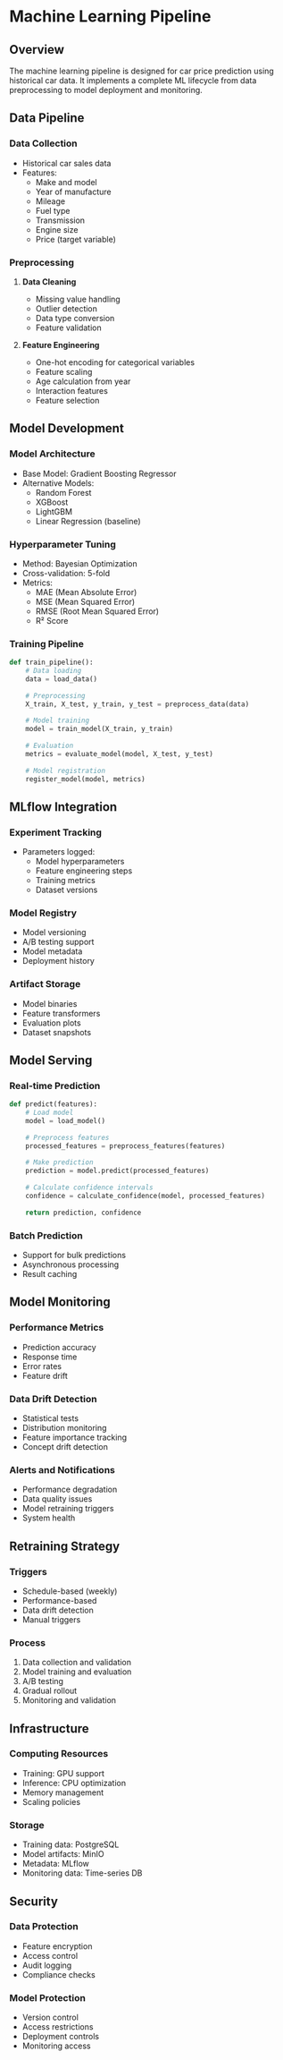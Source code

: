 # Machine Learning Pipeline

## Overview

The machine learning pipeline is designed for car price prediction using historical car data. It implements a complete ML lifecycle from data preprocessing to model deployment and monitoring.

## Data Pipeline

### Data Collection

- Historical car sales data
- Features:
  - Make and model
  - Year of manufacture
  - Mileage
  - Fuel type
  - Transmission
  - Engine size
  - Price (target variable)

### Preprocessing

1. **Data Cleaning**
   - Missing value handling
   - Outlier detection
   - Data type conversion
   - Feature validation

2. **Feature Engineering**
   - One-hot encoding for categorical variables
   - Feature scaling
   - Age calculation from year
   - Interaction features
   - Feature selection

## Model Development

### Model Architecture

- Base Model: Gradient Boosting Regressor
- Alternative Models:
  - Random Forest
  - XGBoost
  - LightGBM
  - Linear Regression (baseline)

### Hyperparameter Tuning

- Method: Bayesian Optimization
- Cross-validation: 5-fold
- Metrics:
  - MAE (Mean Absolute Error)
  - MSE (Mean Squared Error)
  - RMSE (Root Mean Squared Error)
  - R² Score

### Training Pipeline

```python
def train_pipeline():
    # Data loading
    data = load_data()
    
    # Preprocessing
    X_train, X_test, y_train, y_test = preprocess_data(data)
    
    # Model training
    model = train_model(X_train, y_train)
    
    # Evaluation
    metrics = evaluate_model(model, X_test, y_test)
    
    # Model registration
    register_model(model, metrics)
```

## MLflow Integration

### Experiment Tracking

- Parameters logged:
  - Model hyperparameters
  - Feature engineering steps
  - Training metrics
  - Dataset versions

### Model Registry

- Model versioning
- A/B testing support
- Model metadata
- Deployment history

### Artifact Storage

- Model binaries
- Feature transformers
- Evaluation plots
- Dataset snapshots

## Model Serving

### Real-time Prediction

```python
def predict(features):
    # Load model
    model = load_model()
    
    # Preprocess features
    processed_features = preprocess_features(features)
    
    # Make prediction
    prediction = model.predict(processed_features)
    
    # Calculate confidence intervals
    confidence = calculate_confidence(model, processed_features)
    
    return prediction, confidence
```

### Batch Prediction

- Support for bulk predictions
- Asynchronous processing
- Result caching

## Model Monitoring

### Performance Metrics

- Prediction accuracy
- Response time
- Error rates
- Feature drift

### Data Drift Detection

- Statistical tests
- Distribution monitoring
- Feature importance tracking
- Concept drift detection

### Alerts and Notifications

- Performance degradation
- Data quality issues
- Model retraining triggers
- System health

## Retraining Strategy

### Triggers

- Schedule-based (weekly)
- Performance-based
- Data drift detection
- Manual triggers

### Process

1. Data collection and validation
2. Model training and evaluation
3. A/B testing
4. Gradual rollout
5. Monitoring and validation

## Infrastructure

### Computing Resources

- Training: GPU support
- Inference: CPU optimization
- Memory management
- Scaling policies

### Storage

- Training data: PostgreSQL
- Model artifacts: MinIO
- Metadata: MLflow
- Monitoring data: Time-series DB

## Security

### Data Protection

- Feature encryption
- Access control
- Audit logging
- Compliance checks

### Model Protection

- Version control
- Access restrictions
- Deployment controls
- Monitoring access
